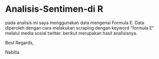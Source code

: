 # Analisis-Sentimen-di R #
pada analisis ini saya menggunakan data mengenai Formula E. Data diperoleh dengan cara melakukan scraping dengan keyword "formula E" melalui media sosial twitter. berikut merupakan hasil analisisnya. 

Best Regards,

Nabilla
